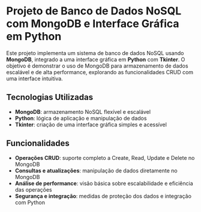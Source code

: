 # Projeto de Banco de Dados NoSQL com MongoDB e Interface Gráfica em Python

Este projeto implementa um sistema de banco de dados NoSQL usando **MongoDB**, integrado a uma interface gráfica em **Python** com **Tkinter**. O objetivo é demonstrar o uso de MongoDB para armazenamento de dados escalável e de alta performance, explorando as funcionalidades CRUD com uma interface intuitiva.

## Tecnologias Utilizadas
- **MongoDB**: armazenamento NoSQL flexível e escalável
- **Python**: lógica de aplicação e manipulação de dados
- **Tkinter**: criação de uma interface gráfica simples e acessível

## Funcionalidades
- **Operações CRUD**: suporte completo a Create, Read, Update e Delete no MongoDB
- **Consultas e atualizações**: manipulação de dados diretamente no MongoDB
- **Análise de performance**: visão básica sobre escalabilidade e eficiência das operações
- **Segurança e integração**: medidas de proteção dos dados e integração com Python
